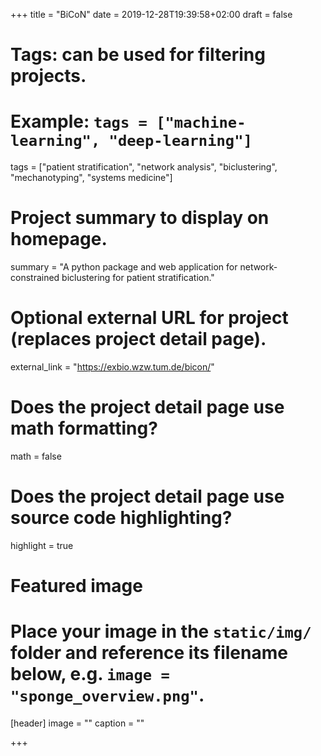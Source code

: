 +++
title = "BiCoN"
date = 2019-12-28T19:39:58+02:00
draft = false

# Tags: can be used for filtering projects.
# Example: `tags = ["machine-learning", "deep-learning"]`
tags = ["patient stratification", "network analysis", "biclustering", "mechanotyping", "systems medicine"]

# Project summary to display on homepage.
summary = "A python package and web application for network-constrained biclustering for patient stratification."


# Optional external URL for project (replaces project detail page).
external_link = "https://exbio.wzw.tum.de/bicon/"

# Does the project detail page use math formatting?
math = false

# Does the project detail page use source code highlighting?
highlight = true

# Featured image
# Place your image in the `static/img/` folder and reference its filename below, e.g. `image = "sponge_overview.png"`.
[header]
image = ""
caption = ""

+++
